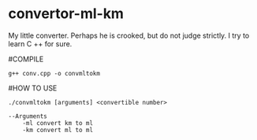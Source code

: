 # convertor-ml-km

 My little converter. Perhaps he is crooked, but do not judge strictly. I try to learn C ++ for sure.

#COMPILE

	g++ conv.cpp -o convmltokm

#HOW TO USE

	./convmltokm [arguments] <convertible number>

	--Arguments
		-ml convert km to ml
		-km convert ml to ml
